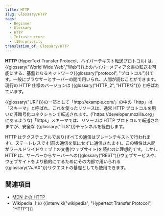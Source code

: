 ```yaml
---
title: HTTP
slug: Glossary/HTTP
tags:
  - Beginner
  - Glossary
  - HTTP
  - Infrastructure
  - l10n:priority
translation_of: Glossary/HTTP
---
```

**HTTP** (HyperText Transfer Protocol、ハイパーテキスト転送プロトコル) は、{{glossary("World Wide Web","Web")}}上のハイパーメディア文書の転送を可能にする、基盤となるネットワーク{{glossary("protocol", "プロトコル")}}です。一般にブラウザーとサーバーの間で用いられ、人間が読むことができます。現行の HTTP 仕様のバージョンは {{glossary("HTTP_2", "HTTP/2")}} と呼ばれています。

{{glossary("URI")}}の一部として「http\://example.com/」の中の「http」は「スキーマ」と呼ばれ、これを使ったリソースは、通常 HTTP プロトコルを用いた非暗号化コネクションで転送されます。(「https\://developer.mozilla.org」にあるような)「https」スキーマでは、リソースは HTTP プロトコルで転送されますが、安全な {{glossary("TLS")}}チャンネルを経由します。

HTTP はテクスチュアルであり(すべての通信はプレーンテキストで行われます)、ステートレスです(前の通信を気にせずに通信されます)。この特性は人間がワールドワイドウェブ上の文書(ウェブサイト)を読むのに理想的です。しかし HTTP は、サーバーからサーバーへの{{glossary("REST")}}ウェブサービスや、ウェブサイトをより動的にするためにその内部で用いられる{{glossary("AJAX")}}リクエストの基礎としても使用できます。

## 関連項目

- [MDN 上の HTTP](/ja/docs/Web/HTTP)
- Wikipedia 上の {{interwiki("wikipedia", "Hypertext Transfer Protocol", "HTTP")}}
